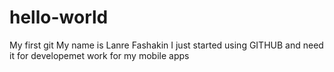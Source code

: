 # hello-world
My first git
My name is Lanre Fashakin
I just started using GITHUB and need it for developemet work for my mobile apps
